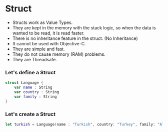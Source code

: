 # Struct
- Structs work as Value Types.
- They are kept in the memory with the stack logic, so when the data is wanted to be read, it is read faster.
- There is no inheritance feature in the struct. (No Inheritance)
- It cannot be used with Objective-C.
- They are simple and fast.
- They do not cause memory (RAM) problems.
- They are Threadsafe.
### Let's define a Struct
```swift
struct Language {
    var name : String
    var country : String
    var family : String
}
```
### Let's create a Struct
```swift
let turkish = Language(name : "Turkish", country: "Turkey", family: "Altai")
```

```swift
```

```swift
```

```swift
```
